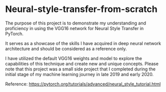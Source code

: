 # Neural-style-transfer-from-scratch

The purpose of this project is to demonstrate my understanding and proficiency in using the VGG16 network for Neural Style Transfer in PyTorch. 

It serves as a showcase of the skills I have acquired in deep neural network architecture and should be considered as a reference only.

I have utilized the default VGG16 weights and model to explore the capabilities of this technique and create new and unique concepts. Please note that this project was a small side project that I completed during the initial stage of my machine learning journey in late 2019 and early 2020. 

Reference: https://pytorch.org/tutorials/advanced/neural_style_tutorial.html
